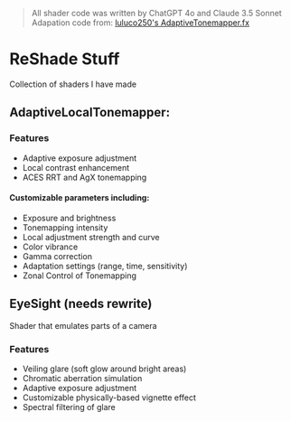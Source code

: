 
> All shader code was written by ChatGPT 4o and Claude 3.5 Sonnet\
> Adapation code from: [luluco250's AdaptiveTonemapper.fx](https://github.com/luluco250/FXShaders/blob/master/Shaders/AdaptiveTonemapper.fx)


# ReShade Stuff
Collection of shaders I have made

## AdaptiveLocalTonemapper:
### Features
* Adaptive exposure adjustment
* Local contrast enhancement
* ACES RRT and AgX tonemapping
#### Customizable parameters including:
* Exposure and brightness
* Tonemapping intensity
* Local adjustment strength and curve
* Color vibrance
* Gamma correction
* Adaptation settings (range, time, sensitivity)
* Zonal Control of Tonemapping

## EyeSight (needs rewrite)
Shader that emulates parts of a camera
### Features
* Veiling glare (soft glow around bright areas)
* Chromatic aberration simulation
* Adaptive exposure adjustment
* Customizable physically-based vignette effect
* Spectral filtering of glare
